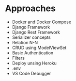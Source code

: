 # Approaches
  - Docker and Docker Compose
  - Django Framework
  - Django Rest Framework
  - Serializer concepts
  - Relation N-N
  - CRUD using ModelViewSet
  - Basic Authentication
  - Filters
  - Deploy unsing Heroku
  - .env
  - VS Code Debugger
